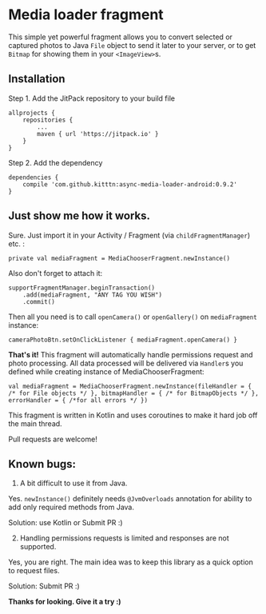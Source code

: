 # Media loader fragment

This simple yet powerful fragment allows you to convert selected or captured photos to Java `File` object to send it later to your server, or to get `Bitmap` for showing them in your `<ImageView>`s.

## Installation

Step 1. Add the JitPack repository to your build file

```
allprojects {
    repositories {
        ...
        maven { url 'https://jitpack.io' }
    }
}
```
Step 2. Add the dependency

```
dependencies {
	compile 'com.github.kitttn:async-media-loader-android:0.9.2'
}
```

## Just show me how it works. 

Sure. Just import it in your Activity / Fragment (via `childFragmentManager`) etc. :

```
private val mediaFragment = MediaChooserFragment.newInstance()
```

Also don't forget to attach it: 

```
supportFragmentManager.beginTransaction()
    .add(mediaFragment, "ANY TAG YOU WISH")
    .commit()
```

Then all you need is to call `openCamera()` or `openGallery()` on `mediaFragment` instance: 

```
cameraPhotoBtn.setOnClickListener { mediaFragment.openCamera() }
```

**That's it!** 
This fragment will automatically handle permissions request and photo processing. All data processed will be delivered via `Handler`s you defined while creating instance of MediaChooserFragment: 

```
val mediaFragment = MediaChooserFragment.newInstance(fileHandler = { /* for File objects */ }, bitmapHandler = { /* for BitmapObjects */ }, errorHandler = { /*for all errors */ })
```

This fragment is written in Kotlin and uses coroutines to make it hard job off the main thread. 

Pull requests are welcome!

## Known bugs:

1. A bit difficult to use it from Java. 

 Yes. `newInstance()` definitely needs `@JvmOverloads` annotation for ability to add only required methods from Java. 

 Solution: use Kotlin or Submit PR :)

2. Handling permissions requests is limited and responses are not supported. 

 Yes, you are right. The main idea was to keep this library as a quick option to request files.

 Solution: Submit PR :)


**Thanks for looking. Give it a try :)**

